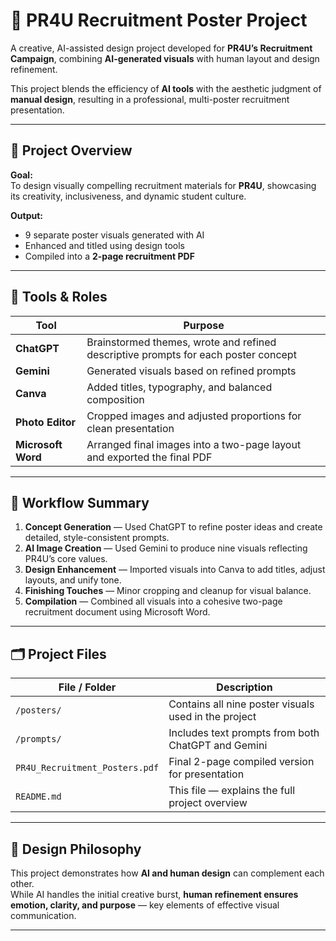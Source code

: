 # 📢 PR4U Recruitment Poster Project

A creative, AI-assisted design project developed for **PR4U’s Recruitment Campaign**, combining **AI-generated visuals** with human layout and design refinement.  

This project blends the efficiency of **AI tools** with the aesthetic judgment of **manual design**, resulting in a professional, multi-poster recruitment presentation.

---

## 🎯 Project Overview

**Goal:**  
To design visually compelling recruitment materials for **PR4U**, showcasing its creativity, inclusiveness, and dynamic student culture.

**Output:**  
- 9 separate poster visuals generated with AI  
- Enhanced and titled using design tools  
- Compiled into a **2-page recruitment PDF**

---

## 🧠 Tools & Roles

| Tool | Purpose |
|------|----------|
| **ChatGPT** | Brainstormed themes, wrote and refined descriptive prompts for each poster concept |
| **Gemini** | Generated visuals based on refined prompts |
| **Canva** | Added titles, typography, and balanced composition |
| **Photo Editor** | Cropped images and adjusted proportions for clean presentation |
| **Microsoft Word** | Arranged final images into a two-page layout and exported the final PDF |

---

## 🧩 Workflow Summary

1. **Concept Generation** — Used ChatGPT to refine poster ideas and create detailed, style-consistent prompts.  
2. **AI Image Creation** — Used Gemini to produce nine visuals reflecting PR4U’s core values.  
3. **Design Enhancement** — Imported visuals into Canva to add titles, adjust layouts, and unify tone.  
4. **Finishing Touches** — Minor cropping and cleanup for visual balance.  
5. **Compilation** — Combined all visuals into a cohesive two-page recruitment document using Microsoft Word.  

---

## 🗂️ Project Files

| File / Folder | Description |
|----------------|--------------|
| `/posters/` | Contains all nine poster visuals used in the project |
| `/prompts/` | Includes text prompts from both ChatGPT and Gemini |
| `PR4U_Recruitment_Posters.pdf` | Final 2-page compiled version for presentation |
| `README.md` | This file — explains the full project overview |

---

## 💬 Design Philosophy

This project demonstrates how **AI and human design** can complement each other.  
While AI handles the initial creative burst, **human refinement ensures emotion, clarity, and purpose** — key elements of effective visual communication.

---
